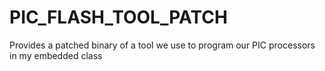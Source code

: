 # PIC_FLASH_TOOL_PATCH
Provides a patched binary of a tool we use to program our PIC processors in my embedded class
